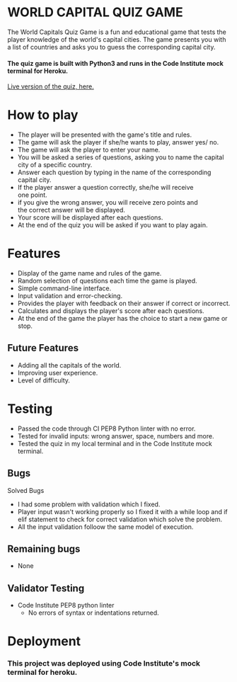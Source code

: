  # WORLD CAPITAL QUIZ GAME
 
The World Capitals Quiz Game is a fun and educational game that tests the player knowledge of the world's capital cities. The game presents you with a list of countries and asks you to guess the corresponding capital city.
#### The quiz game is built with Python3 and runs in the Code Institute mock terminal for Heroku.

[Live version of the quiz, here.](https://world-capitals-quiz-game.herokuapp.com/)


# How to play
- The player will be presented with the game's title and rules.
- The game will ask the player if she/he wants to play, answer yes/ 
  no.
- The game will ask the player to enter your name.
- You will be asked a series of questions, asking you to name 
  the capital city of a specific country.
- Answer each question by typing in the name of the corresponding 
  capital city.
- If the player answer a question correctly, she/he will receive  
  one point.
- if you give the wrong answer, you will receive zero points and  
  the correct answer will be displayed.
- Your score will be displayed after each questions.
- At the end of the quiz you will be asked if you want to play 
  again.


# Features

- Display of the game name and rules of the game.
- Random selection of questions each time the game is played.
- Simple command-line interface.
- Input validation and error-checking.
- Provides the player with feedback on their answer if correct or 
  incorrect. 
- Calculates and displays the player's score after each questions.
- At the end of the game the player has the choice to start a new 
  game or stop.

## Future Features

- Adding all the capitals of the world.
- Improving user experience.
- Level of difficulty.

# Testing
- Passed the code through CI PEP8 Python linter with no error.
- Tested for invalid inputs: wrong answer, space, numbers and more.
- Tested the quiz in my local terminal and in the Code Institute mock terminal.

## Bugs
Solved Bugs

- I had some problem with validation which I fixed.
- Player input wasn't working properly so I fixed it with a while loop and if 
  elif statement to check for correct validation which solve the problem.
- All the input validation folloow the same model of execution.

## Remaining bugs
- None

## Validator Testing

- Code Institute PEP8 python linter
  - No errors of syntax or indentations returned.

# Deployment 

### This project was deployed using Code Institute's mock terminal for heroku.

